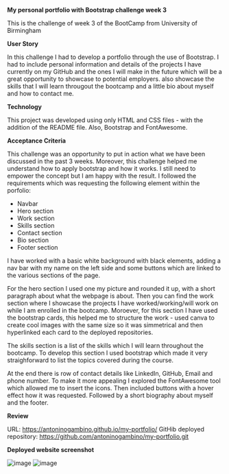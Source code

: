 **My personal portfolio with Bootstrap challenge week 3**

This is the challenge of week 3 of the BootCamp from University of Birmingham

**User Story**

In this challenge I had to develop a portfolio through the use of Bootstrap. I had to include personal information and details of the projects I have currently on my GitHub and the ones I will make in the future which will be a great opportunity to showcase to potential employers. also showcase the skills that I will learn througout the bootcamp and a little bio about myself and how to contact me.

**Technology**

This project was developed using only HTML and CSS files - with the addition of the README file. Also, Bootstrap and FontAwesome.

**Acceptance Criteria**

This challenge was an opportunity to put in action what we have been discussed in the past 3 weeks. Moreover, this challenge helped me understand how to apply bootstrap and how it works. I still need to empower the concept but I am happy with the result. I followed the requirements which was requesting the following element within the porfolio:

- Navbar
- Hero section
- Work section
- Skills section
- Contact section
- Bio section 
- Footer section

I have worked with a basic white background with black elements, adding a nav bar with my name on the left side and some buttons which are linked to the various sections of the page.

For the hero section I used one my picture and rounded it up, with a short paragraph about what the webpage is about. Then you can find the work section where I showcase the projects I have worked/working/will work on while I am enrolled in the bootcamp. Moroever, for this section I have used the bootstrap cards, this helped me to structure the work - used canva to create cool images with the same size so it was simmetrical and then hyperlinked each card to the deployed repositories.

The skills section is a list of the skills which I will learn throughout the bootcamp. To develop this section I used bootstrap which made it very straighforward to list the topics covered during the course.

At the end there is row of contact details like LinkedIn, GitHub, Email and phone number. To make it more appealing I explored the FontAwesome tool which allowed me to insert the icons. Then included buttons with a hover effect how it was requested. Followed by a short biography about myself and the footer.

**Review**

URL: https://antoninogambino.github.io/my-portfolio/ GitHib deployed repository: https://github.com/antoninogambino/my-portfolio.git

**Deployed website screenshot**

![image](https://user-images.githubusercontent.com/112243266/227998533-b93b8d42-95c1-459a-ae64-1f444b6f7c44.png)
![image](https://user-images.githubusercontent.com/112243266/227998836-22f91adf-fb62-49e4-a24d-2b7e5e68175b.png)
